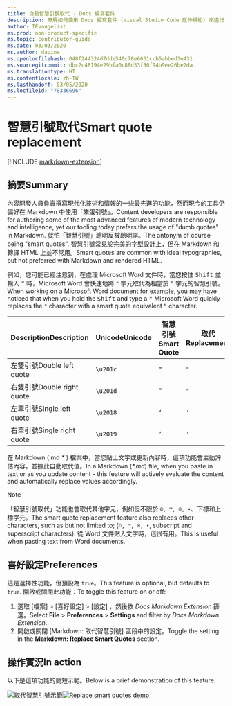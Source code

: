 ```yaml
---
title: 自動智慧引號取代 - Docs 編寫套件
description: 瞭解如何使用 Docs 編寫套件 (Visual Studio Code 延伸模組) 來進行自動智慧引號取代。
author: IEvangelist
ms.prod: non-product-specific
ms.topic: contributor-guide
ms.date: 03/03/2020
ms.author: dapine
ms.openlocfilehash: 048f244324d7dde540c78e6631ccb5abbed3e431
ms.sourcegitcommit: dbc2c48194e29bfa0c88d33f50f94b9ee26be2da
ms.translationtype: HT
ms.contentlocale: zh-TW
ms.lasthandoff: 03/05/2020
ms.locfileid: "78336696"
---
```

# <a name="smart-quote-replacement"></a><span data-ttu-id="f1f44-103">智慧引號取代</span><span class="sxs-lookup"><span data-stu-id="f1f44-103">Smart quote replacement</span></span>

[!INCLUDE [markdown-extension](includes/markdown-extension.md)]

## <a name="summary"></a><span data-ttu-id="f1f44-104">摘要</span><span class="sxs-lookup"><span data-stu-id="f1f44-104">Summary</span></span>

<span data-ttu-id="f1f44-105">內容開發人員負責撰寫現代化技術和情報的一些最先進的功能，然而現今的工具仍偏好在 Markdown 中使用「笨蛋引號」。</span><span class="sxs-lookup"><span data-stu-id="f1f44-105">Content developers are responsible for authoring some of the most advanced features of modern technology and intelligence, yet our tooling today prefers the usage of "dumb quotes" in Markdown.</span></span> <span data-ttu-id="f1f44-106">就怕「智慧引號」聰明反被聰明誤。</span><span class="sxs-lookup"><span data-stu-id="f1f44-106">The antonym of course being "smart quotes".</span></span> <span data-ttu-id="f1f44-107">智慧引號常見於完美的字型設計上，但在 Markdown 和轉譯 HTML 上並不常用。</span><span class="sxs-lookup"><span data-stu-id="f1f44-107">Smart quotes are common with ideal typographies, but not preferred with Markdown and rendered HTML.</span></span>

<span data-ttu-id="f1f44-108">例如，您可能已經注意到，在處理 Microsoft Word 文件時，當您按住 <kbd>Shift</kbd> 並輸入 <kbd>"</kbd> 時，Microsoft Word 會快速地將 `"` 字元取代為相當於 `“` 字元的智慧引號。</span><span class="sxs-lookup"><span data-stu-id="f1f44-108">When working on a Microsoft Word document for example, you may have noticed that when you hold the <kbd>Shift</kbd> and type a <kbd>"</kbd> Microsoft Word quickly replaces the `"` character with a smart quote equivalent `“` character.</span></span>

| <span data-ttu-id="f1f44-109">Description</span><span class="sxs-lookup"><span data-stu-id="f1f44-109">Description</span></span>        | <span data-ttu-id="f1f44-110">Unicode</span><span class="sxs-lookup"><span data-stu-id="f1f44-110">Unicode</span></span>  | <span data-ttu-id="f1f44-111">智慧引號</span><span class="sxs-lookup"><span data-stu-id="f1f44-111">Smart Quote</span></span> | <span data-ttu-id="f1f44-112">取代</span><span class="sxs-lookup"><span data-stu-id="f1f44-112">Replacement</span></span> |
|--------------------|----------|-------------|-------------|
| <span data-ttu-id="f1f44-113">左雙引號</span><span class="sxs-lookup"><span data-stu-id="f1f44-113">Double left quote</span></span>  | `\u201c` | `“`         | `"`         |
| <span data-ttu-id="f1f44-114">右雙引號</span><span class="sxs-lookup"><span data-stu-id="f1f44-114">Double right quote</span></span> | `\u201d` | `”`         | `"`         |
| <span data-ttu-id="f1f44-115">左單引號</span><span class="sxs-lookup"><span data-stu-id="f1f44-115">Single left quote</span></span>  | `\u2018` | `‘`         | `'`         |
| <span data-ttu-id="f1f44-116">右單引號</span><span class="sxs-lookup"><span data-stu-id="f1f44-116">Single right quote</span></span> | `\u2019` | `’`         | `'`         |

<span data-ttu-id="f1f44-117">在 Markdown (.md *\** ) 檔案中，當您貼上文字或更新內容時，這項功能會主動評估內容，並據此自動取代值。</span><span class="sxs-lookup"><span data-stu-id="f1f44-117">In a Markdown (*\*.md*) file, when you paste in text or as you update content - this feature will actively evaluate the content and automatically replace values accordingly.</span></span>

> [!NOTE]
> <span data-ttu-id="f1f44-118">「智慧引號取代」功能也會取代其他字元，例如但不限於 `©, ™, ®, •`、下標和上標字元。</span><span class="sxs-lookup"><span data-stu-id="f1f44-118">The smart quote replacement feature also replaces other characters, such as but not limited to; (`©, ™, ®, •`, subscript and superscript characters).</span></span> <span data-ttu-id="f1f44-119">從 Word 文件貼入文字時，這很有用。</span><span class="sxs-lookup"><span data-stu-id="f1f44-119">This is useful when pasting text from Word documents.</span></span>

## <a name="preferences"></a><span data-ttu-id="f1f44-120">喜好設定</span><span class="sxs-lookup"><span data-stu-id="f1f44-120">Preferences</span></span>

<span data-ttu-id="f1f44-121">這是選擇性功能，但預設為 `true`。</span><span class="sxs-lookup"><span data-stu-id="f1f44-121">This feature is optional, but defaults to `true`.</span></span> <span data-ttu-id="f1f44-122">開啟或關閉此功能：</span><span class="sxs-lookup"><span data-stu-id="f1f44-122">To toggle this feature on or off:</span></span>

1. <span data-ttu-id="f1f44-123">選取 [檔案]   >  [喜好設定]   >  [設定]  ，然後依 *Docs Markdown Extension* 篩選。</span><span class="sxs-lookup"><span data-stu-id="f1f44-123">Select **File** > **Preferences** > **Settings** and filter by *Docs Markdown Extension*.</span></span>
1. <span data-ttu-id="f1f44-124">開啟或關閉 [Markdown:  取代智慧引號] 區段中的設定。</span><span class="sxs-lookup"><span data-stu-id="f1f44-124">Toggle the setting in the **Markdown: Replace Smart Quotes** section.</span></span>

## <a name="in-action"></a><span data-ttu-id="f1f44-125">操作實況</span><span class="sxs-lookup"><span data-stu-id="f1f44-125">In action</span></span>

<span data-ttu-id="f1f44-126">以下是這項功能的簡短示範。</span><span class="sxs-lookup"><span data-stu-id="f1f44-126">Below is a brief demonstration of this feature.</span></span>

<span data-ttu-id="f1f44-127">[![取代智慧引號示範](media/replace-smart-quotes.gif)](media/replace-smart-quotes.gif#lightbox)</span><span class="sxs-lookup"><span data-stu-id="f1f44-127">[![Replace smart quotes demo](media/replace-smart-quotes.gif)](media/replace-smart-quotes.gif#lightbox)</span></span>
